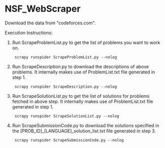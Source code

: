 # NSF_WebScraper
Download the data from "codeforces.com".

Execution Instructions:
1. Run ScrapeProblemList.py to get the list of problems you want to work on.

        scrapy runspider ScrapeProblemList.py --nolog
        
2. Run ScrapeDescription.py to download the descriptions of above problems.
   It internally makes use of ProblemList.txt file generated in step 1.

        scrapy runspider ScrapeDescription.py --nolog
      
3. Run ScrapeSolutionList.py to get the list of solutions for problems fetched in above step. 
   It internally makes use of ProblemList.txt file generated in step 1.
           
        scrapy runspider ScrapeSolutionList.py --nolog
        
4. Run ScrapeSubmissionCode.py to download the solutions specified in the [PROB_ID]_[LANGUAGE]_solution_list.txt 
   file generated in step 3.

        scrapy runspider ScrapeSubmissionCode.py --nolog
        
